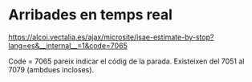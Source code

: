 # Arribades en temps real

https://alcoi.vectalia.es/ajax/microsite/isae-estimate-by-stop?lang=es&__internal__=1&code=7065


Code = 7065 pareix indicar el códig de la parada. Existeixen del 7051 al 7079 (ambdues incloses).
